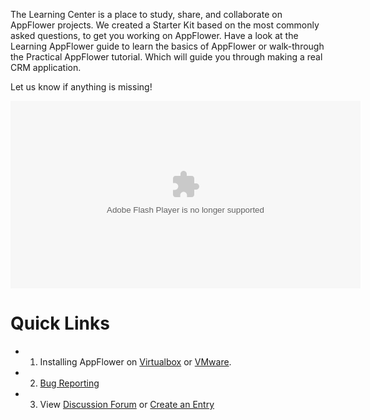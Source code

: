 The Learning Center is a place to study, share, and collaborate on AppFlower projects. We created a Starter Kit based on the most commonly asked questions, to get you working on AppFlower. Have a look at the Learning AppFlower guide to learn the basics of AppFlower or walk-through the Practical AppFlower tutorial. Which will guide you through making a real CRM application.

Let us know if anything is missing!


<object type="application/x-shockwave-flash" width="560" height="300" data="http://vimeo.com/hubnut/?user_id=appflower&color=00adef&background=000000&fullscreen=1&slideshow=0&stream=uploaded_videos&id=&server=vimeo.com">	<param name="quality" value="best" />		<param name="allowfullscreen" value="true" />		<param name="allowscriptaccess" value="always" />	<param name="scale" value="showAll" />	<param name="movie" value="http://vimeo.com/hubnut/?user_id=appflower&color=00adef&background=000000&fullscreen=1&slideshow=0&stream=uploaded_videos&id=&server=vimeo.com" /></object>


# Quick Links

  *  1. Installing AppFlower on <a href="/doc/1_2/learn_install_virtualbox">Virtualbox</a> or <a href="/doc/1_2/howtovmware">VMware</a>.
  *  2. <a href="/bugs">Bug Reporting</a>
  *  3. View <a href="/forum/createTopic">Discussion Forum</a> or <a href="/forum/index">Create an Entry</a>


